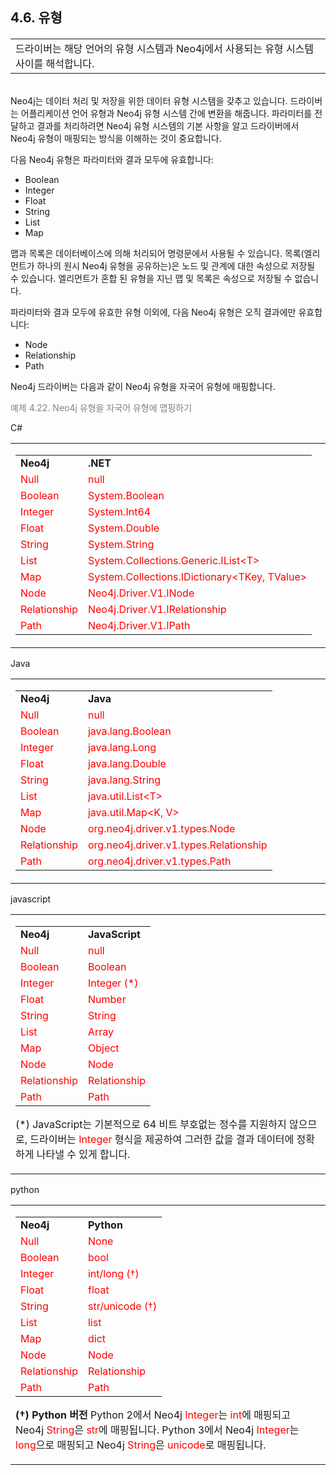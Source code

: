 ## 4.6. 유형
###### *<table width=1200><td width=1200>드라이버는 해당 언어의 유형 시스템과 Neo4j에서 사용되는 유형 시스템 사이를 해석합니다.</td></table>*

Neo4j는 데이터 처리 및 저장을 위한 데이터 유형 시스템을 갖추고 있습니다. 드라이버는 어플리케이션 언어 유형과 Neo4j 유형 시스템 간에 변환을 해줍니다. 파라미터를 전달하고 결과를 처리하려면 Neo4j 유형 시스템의 기본 사항을 알고 드라이버에서 Neo4j 유형이 매핑되는 방식을 이해하는 것이 중요합니다.

다음 Neo4j 유형은 파라미터와 결과 모두에 유효합니다:

- Boolean
- Integer
- Float
- String
- List
- Map

맵과 목록은 데이터베이스에 의해 처리되어 명령문에서 사용될 수 있습니다. 목록(엘리먼트가 하나의 원시 Neo4j 유형을 공유하는)은 노드 및 관계에 대한 속성으로 저장될 수 있습니다. 엘리먼트가 혼합 된 유형을 지닌 맵 및 목록은 속성으로 저장될 수 없습니다.

파라미터와 결과 모두에 유효한 유형 이외에, 다음 Neo4j 유형은 오직 결과에만 유효합니다:

- Node
- Relationship
- Path

Neo4j 드라이버는 다음과 같이 Neo4j 유형을 자국어 유형에 매핑합니다.

<font color="gray">예제 4.22. Neo4j 유형을 자국어 유형에 맵핑하기</font>

C#
<table><tr><td width="1200">
<table><tr><td><b>Neo4j</b></td><td><b>.NET</b></td></tr>
<tr><td><font color="red">Null</font></td>
<td><font color="red">null</font></td></tr>
<tr><td><font color="red">Boolean</font></td>
<td><font color="red">System.Boolean</font></td>
<tr><td><font color="red">Integer</font></td>
<td><font color="red">System.Int64</font></td>
<tr><td><font color="red">Float</font></td>
<td><font color="red">System.Double</font></td>
<tr><td><font color="red">String</font></td>
<td><font color="red">System.String</font></td>
<tr><td><font color="red">List</font></td>
<td><font color="red">System.Collections.Generic.IList<<font>T</font>></font></td>
<tr><td><font color="red">Map</font></td>
<td><font color="red">System.Collections.IDictionary<<font>TKey, TValue</font>></font></td>
<tr><td><font color="red">Node</font></td>
<td><font color="red">Neo4j.Driver.V1.INode</font></td>
<tr><td><font color="red">Relationship</font></td>
<td><font color="red">Neo4j.Driver.V1.IRelationship</font></td>
<tr><td><font color="red">Path</font></td>
<td><font color="red">Neo4j.Driver.V1.IPath</font></td></tr></table>
</td></tr></table>

Java
<table><tr><td width="1200">
<table><tr><td><b>Neo4j</b></td><td><b>Java</b></td></tr>
<tr><td><font color="red">Null</font></td>
<td><font color="red">null</font></td></tr>
<tr><td><font color="red">Boolean</font></td>
<td><font color="red">java.lang.Boolean</font></td>
<tr><td><font color="red">Integer</font></td>
<td><font color="red">java.lang.Long</font></td>
<tr><td><font color="red">Float</font></td>
<td><font color="red">java.lang.Double</font></td>
<tr><td><font color="red">String</font></td>
<td><font color="red">java.lang.String</font></td>
<tr><td><font color="red">List</font></td>
<td><font color="red">java.util.List<<font>T</font>></font></td>
<tr><td><font color="red">Map</font></td>
<td><font color="red">java.util.Map<<font>K, V</font>></font></td>
<tr><td><font color="red">Node</font></td>
<td><font color="red">org.neo4j.driver.v1.types.Node</font></td>
<tr><td><font color="red">Relationship</font></td>
<td><font color="red">org.neo4j.driver.v1.types.Relationship</font></td>
<tr><td><font color="red">Path</font></td>
<td><font color="red">org.neo4j.driver.v1.types.Path</font></td></tr></table>
</td></tr></table>

javascript
<table><tr><td width="1200">
<table><tr><td><b>Neo4j</b></td><td><b>JavaScript</b></td></tr>
<tr><td><font color="red">Null</font></td>
<td><font color="red">null</font></td></tr>
<tr><td><font color="red">Boolean</font></td>
<td><font color="red">Boolean</font></td>
<tr><td><font color="red">Integer</font></td>
<td><font color="red">Integer (*)</font></td>
<tr><td><font color="red">Float</font></td>
<td><font color="red">Number</font></td>
<tr><td><font color="red">String</font></td>
<td><font color="red">String</font></td>
<tr><td><font color="red">List</font></td>
<td><font color="red">Array</font></td>
<tr><td><font color="red">Map</font></td>
<td><font color="red">Object</font></td>
<tr><td><font color="red">Node</font></td>
<td><font color="red">Node</font></td>
<tr><td><font color="red">Relationship</font></td>
<td><font color="red">Relationship</font></td>
<tr><td><font color="red">Path</font></td>
<td><font color="red">Path</font></td></tr></table>

(*) JavaScript는 기본적으로 64 비트 부호없는 정수를 지원하지 않으므로, 드라이버는 <font color="red">Integer</font> 형식을 제공하여 그러한 값을 결과 데이터에 정확하게 나타낼 수 있게 합니다.
</td></tr></table>

python
<table><tr><td width="1200">
<table><tr><td><b>Neo4j</b></td><td><b>Python</b></td></tr>
<tr><td><font color="red">Null</font></td>
<td><font color="red">None</font></td></tr>
<tr><td><font color="red">Boolean</font></td>
<td><font color="red">bool</font></td>
<tr><td><font color="red">Integer</font></td>
<td><font color="red">int/long (†)</font></td>
<tr><td><font color="red">Float</font></td>
<td><font color="red">float</font></td>
<tr><td><font color="red">String</font></td>
<td><font color="red">str/unicode (†)</font></td>
<tr><td><font color="red">List</font></td>
<td><font color="red">list</font></td>
<tr><td><font color="red">Map</font></td>
<td><font color="red">dict</font></td>
<tr><td><font color="red">Node</font></td>
<td><font color="red">Node</font></td>
<tr><td><font color="red">Relationship</font></td>
<td><font color="red">Relationship</font></td>
<tr><td><font color="red">Path</font></td>
<td><font color="red">Path</font></td></tr></table>

<b>(†) Python 버전</b>
Python 2에서 Neo4j <font color="red">Integer</font>는 <font color="red">int</font>에 매핑되고 Neo4j <font color="red">String</font>은 <font color="red">str</font>에 매핑됩니다.
Python 3에서 Neo4j <font color="red">Integer</font>는 <font color="red">long</font>으로 매핑되고 Neo4j <font color="red">String</font>은 <font color="red">unicode</font>로 매핑됩니다.
</td></tr></table>
